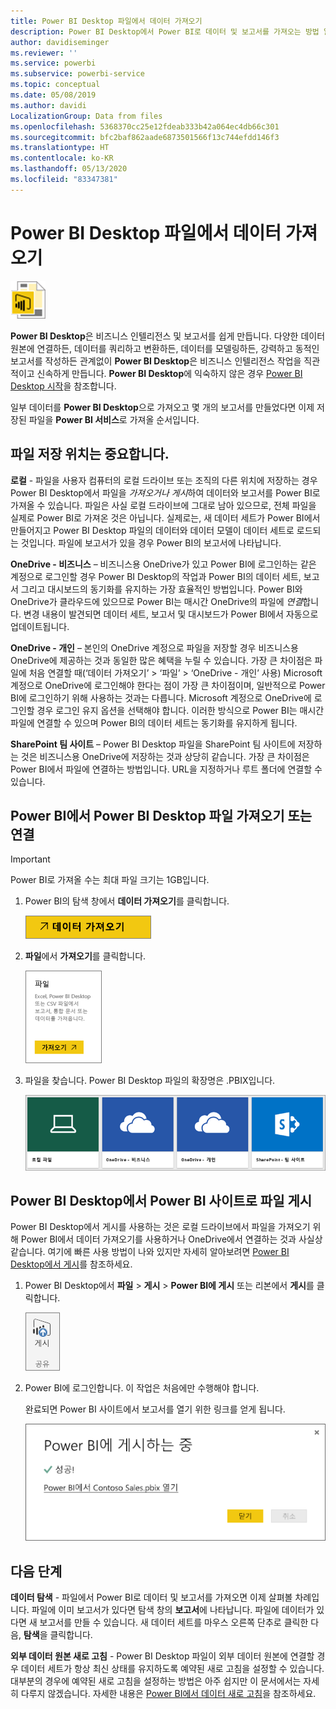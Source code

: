 ```yaml
---
title: Power BI Desktop 파일에서 데이터 가져오기
description: Power BI Desktop에서 Power BI로 데이터 및 보고서를 가져오는 방법 알아보기
author: davidiseminger
ms.reviewer: ''
ms.service: powerbi
ms.subservice: powerbi-service
ms.topic: conceptual
ms.date: 05/08/2019
ms.author: davidi
LocalizationGroup: Data from files
ms.openlocfilehash: 5368370cc25e12fdeab333b42a064ec4db66c301
ms.sourcegitcommit: bfc2baf862aade6873501566f13c744efdd146f3
ms.translationtype: HT
ms.contentlocale: ko-KR
ms.lasthandoff: 05/13/2020
ms.locfileid: "83347381"
---
```

# <a name="get-data-from-power-bi-desktop-files"></a>Power BI Desktop 파일에서 데이터 가져오기
![](media/service-desktop-files/pbid_file_icon.png)

**Power BI Desktop**은 비즈니스 인텔리전스 및 보고서를 쉽게 만듭니다. 다양한 데이터 원본에 연결하든, 데이터를 쿼리하고 변환하든, 데이터를 모델링하든, 강력하고 동적인 보고서를 작성하든 관계없이 **Power BI Desktop**은 비즈니스 인텔리전스 작업을 직관적이고 신속하게 만듭니다. **Power BI Desktop**에 익숙하지 않은 경우 [Power BI Desktop 시작](../fundamentals/desktop-getting-started.md)을 참조합니다.

일부 데이터를 **Power BI Desktop**으로 가져오고 몇 개의 보고서를 만들었다면 이제 저장된 파일을 **Power BI 서비스**로 가져올 순서입니다.

## <a name="where-your-file-is-saved-makes-a-difference"></a>파일 저장 위치는 중요합니다.
**로컬** - 파일을 사용자 컴퓨터의 로컬 드라이브 또는 조직의 다른 위치에 저장하는 경우 Power BI Desktop에서 파일을 *가져오거나* *게시*하여 데이터와 보고서를 Power BI로 가져올 수 있습니다. 파일은 사실 로컬 드라이브에 그대로 남아 있으므로, 전체 파일을 실제로 Power BI로 가져온 것은 아닙니다. 실제로는, 새 데이터 세트가 Power BI에서 만들어지고 Power BI Desktop 파일의 데이터와 데이터 모델이 데이터 세트로 로드되는 것입니다. 파일에 보고서가 있을 경우 Power BI의 보고서에 나타납니다.

**OneDrive - 비즈니스** – 비즈니스용 OneDrive가 있고 Power BI에 로그인하는 같은 계정으로 로그인할 경우 Power BI Desktop의 작업과 Power BI의 데이터 세트, 보고서 그리고 대시보드의 동기화를 유지하는 가장 효율적인 방법입니다. Power BI와 OneDrive가 클라우드에 있으므로 Power BI는 매시간 OneDrive의 파일에 *연결*합니다. 변경 내용이 발견되면 데이터 세트, 보고서 및 대시보드가 Power BI에서 자동으로 업데이트됩니다.

**OneDrive - 개인** – 본인의 OneDrive 계정으로 파일을 저장할 경우 비즈니스용 OneDrive에 제공하는 것과 동일한 많은 혜택을 누릴 수 있습니다. 가장 큰 차이점은 파일에 처음 연결할 때(‘데이터 가져오기’ > ‘파일’ > ‘OneDrive - 개인’ 사용) Microsoft 계정으로 OneDrive에 로그인해야 한다는 점이 가장 큰 차이점이며, 일반적으로 Power BI에 로그인하기 위해 사용하는 것과는 다릅니다. Microsoft 계정으로 OneDrive에 로그인할 경우 로그인 유지 옵션을 선택해야 합니다. 이러한 방식으로 Power BI는 매시간 파일에 연결할 수 있으며 Power BI의 데이터 세트는 동기화를 유지하게 됩니다.

**SharePoint 팀 사이트** – Power BI Desktop 파일을 SharePoint 팀 사이트에 저장하는 것은 비즈니스용 OneDrive에 저장하는 것과 상당히 같습니다. 가장 큰 차이점은 Power BI에서 파일에 연결하는 방법입니다. URL을 지정하거나 루트 폴더에 연결할 수 있습니다.

## <a name="import-or-connect-to-a-power-bi-desktop-file-from-power-bi"></a>Power BI에서 Power BI Desktop 파일 가져오기 또는 연결
>[!IMPORTANT]
>Power BI로 가져올 수는 최대 파일 크기는 1GB입니다.

1. Power BI의 탐색 창에서 **데이터 가져오기**를 클릭합니다.
   
   ![](media/service-desktop-files/pbid_get_data_button.png)
2. **파일**에서 **가져오기**를 클릭합니다.
   
   ![](media/service-desktop-files/pbid_files_get.png)
3. 파일을 찾습니다. Power BI Desktop 파일의 확장명은 .PBIX입니다.
   
   ![](media/service-desktop-files/pbid_find_your_file.png)

## <a name="publish-a-file-from-power-bi-desktop-to-your-power-bi-site"></a>Power BI Desktop에서 Power BI 사이트로 파일 게시
Power BI Desktop에서 게시를 사용하는 것은 로컬 드라이브에서 파일을 가져오기 위해 Power BI에서 데이터 가져오기를 사용하거나 OneDrive에서 연결하는 것과 사실상 같습니다.  여기에 빠른 사용 방법이 나와 있지만 자세히 알아보려면 [Power BI Desktop에서 게시](../create-reports/desktop-upload-desktop-files.md)를 참조하세요.

1. Power BI Desktop에서 **파일** > **게시** > **Power BI에 게시** 또는 리본에서 **게시**를 클릭합니다.
   
   ![](media/service-desktop-files/pbid_publish.png)
2. Power BI에 로그인합니다. 이 작업은 처음에만 수행해야 합니다.
   
   완료되면 Power BI 사이트에서 보고서를 열기 위한 링크를 얻게 됩니다.
   
   ![](media/service-desktop-files/pbid_publishing.png)

## <a name="next-steps"></a>다음 단계
**데이터 탐색** - 파일에서 Power BI로 데이터 및 보고서를 가져오면 이제 살펴볼 차례입니다. 파일에 이미 보고서가 있다면 탐색 창의 **보고서**에 나타납니다. 파일에 데이터가 있다면 새 보고서를 만들 수 있습니다. 새 데이터 세트를 마우스 오른쪽 단추로 클릭한 다음, **탐색**을 클릭합니다.

**외부 데이터 원본 새로 고침** - Power BI Desktop 파일이 외부 데이터 원본에 연결할 경우 데이터 세트가 항상 최신 상태를 유지하도록 예약된 새로 고침을 설정할 수 있습니다. 대부분의 경우에 예약된 새로 고침을 설정하는 방법은 아주 쉽지만 이 문서에서는 자세히 다루지 않겠습니다. 자세한 내용은 [Power BI에서 데이터 새로 고침](refresh-data.md)을 참조하세요.
